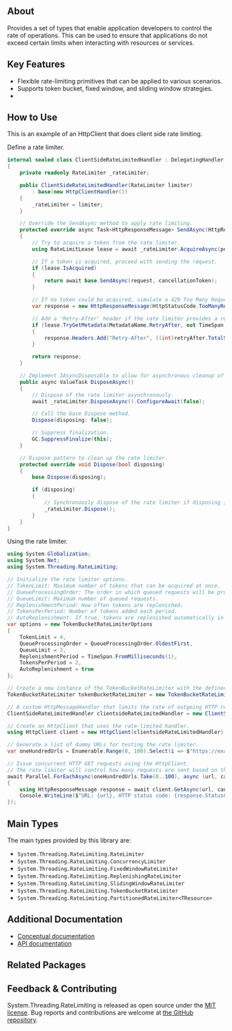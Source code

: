 ## About

<!-- A description of the package and where one can find more documentation -->

Provides a set of types that enable application developers to control the rate of operations.
This can be used to ensure that applications do not exceed certain limits when interacting with resources or services.

## Key Features

<!-- The key features of this package -->

* Flexible rate-limiting primitives that can be applied to various scenarios.
* Supports token bucket, fixed window, and sliding window strategies.
*

## How to Use

<!-- A compelling example on how to use this package with code, as well as any specific guidelines for when to use the package -->

This is an example of an HttpClient that does client side rate limiting.

Define a rate limiter.

```csharp
internal sealed class ClientSideRateLimitedHandler : DelegatingHandler, IAsyncDisposable
{
    private readonly RateLimiter _rateLimiter;

    public ClientSideRateLimitedHandler(RateLimiter limiter)
        : base(new HttpClientHandler())
    {
        _rateLimiter = limiter;
    }

    // Override the SendAsync method to apply rate limiting.
    protected override async Task<HttpResponseMessage> SendAsync(HttpRequestMessage request, CancellationToken cancellationToken)
    {
        // Try to acquire a token from the rate limiter.
        using RateLimitLease lease = await _rateLimiter.AcquireAsync(permitCount: 1, cancellationToken);

        // If a token is acquired, proceed with sending the request.
        if (lease.IsAcquired)
        {
            return await base.SendAsync(request, cancellationToken);
        }

        // If no token could be acquired, simulate a 429 Too Many Requests response.
        var response = new HttpResponseMessage(HttpStatusCode.TooManyRequests);

        // Add a 'Retry-After' header if the rate limiter provides a retry delay.
        if (lease.TryGetMetadata(MetadataName.RetryAfter, out TimeSpan retryAfter))
        {
            response.Headers.Add("Retry-After", ((int)retryAfter.TotalSeconds).ToString(NumberFormatInfo.InvariantInfo));
        }

        return response;
    }

    // Implement IAsyncDisposable to allow for asynchronous cleanup of resources.
    public async ValueTask DisposeAsync()
    {
        // Dispose of the rate limiter asynchronously.
        await _rateLimiter.DisposeAsync().ConfigureAwait(false);

        // Call the base Dispose method.
        Dispose(disposing: false);

        // Suppress finalization.
        GC.SuppressFinalize(this);
    }

    // Dispose pattern to clean up the rate limiter.
    protected override void Dispose(bool disposing)
    {
        base.Dispose(disposing);

        if (disposing)
        {
            // Synchronously dispose of the rate limiter if disposing is true.
            _rateLimiter.Dispose();
        }
    }
}
```

Using the rate limiter.

```csharp
using System.Globalization;
using System.Net;
using System.Threading.RateLimiting;

// Initialize the rate limiter options.
// TokenLimit: Maximum number of tokens that can be acquired at once.
// QueueProcessingOrder: The order in which queued requests will be processed.
// QueueLimit: Maximum number of queued requests.
// ReplenishmentPeriod: How often tokens are replenished.
// TokensPerPeriod: Number of tokens added each period.
// AutoReplenishment: If true, tokens are replenished automatically in the background.
var options = new TokenBucketRateLimiterOptions
{
    TokenLimit = 4,
    QueueProcessingOrder = QueueProcessingOrder.OldestFirst,
    QueueLimit = 2,
    ReplenishmentPeriod = TimeSpan.FromMilliseconds(1),
    TokensPerPeriod = 2,
    AutoReplenishment = true
};

// Create a new instance of the TokenBucketRateLimiter with the defined options.
TokenBucketRateLimiter tokenBucketRateLimiter = new TokenBucketRateLimiter(options);

// A custom HttpMessageHandler that limits the rate of outgoing HTTP requests.
ClientSideRateLimitedHandler clientsideRateLimitedHandler = new ClientSideRateLimitedHandler(tokenBucketRateLimiter);

// Create an HttpClient that uses the rate-limited handler.
using HttpClient client = new HttpClient(clientsideRateLimitedHandler);

// Generate a list of dummy URLs for testing the rate limiter.
var oneHundredUrls = Enumerable.Range(0, 100).Select(i => $"https://example.com?iteration={i:00}");

// Issue concurrent HTTP GET requests using the HttpClient.
// The rate limiter will control how many requests are sent based on the defined limits.
await Parallel.ForEachAsync(oneHundredUrls.Take(0..100), async (url, cancellationToken) =>
{
    using HttpResponseMessage response = await client.GetAsync(url, cancellationToken);
    Console.WriteLine($"URL: {url}, HTTP status code: {response.StatusCode} ({(int)response.StatusCode})");
});
```

## Main Types

<!-- The main types provided in this library -->

The main types provided by this library are:

* `System.Threading.RateLimiting.RateLimiter`
* `System.Threading.RateLimiting.ConcurrencyLimiter`
* `System.Threading.RateLimiting.FixedWindowRateLimiter`
* `System.Threading.RateLimiting.ReplenishingRateLimiter`
* `System.Threading.RateLimiting.SlidingWindowRateLimiter`
* `System.Threading.RateLimiting.TokenBucketRateLimiter`
* `System.Threading.RateLimiting.PartitionedRateLimiter<TResource>`

## Additional Documentation

<!-- Links to further documentation. Remove conceptual documentation if not available for the library. -->

* [Conceptual documentation](https://learn.microsoft.com/dotnet/core/extensions/http-ratelimiter)
* [API documentation](https://learn.microsoft.com/dotnet/api/system.threading.ratelimiting)

## Related Packages

<!-- The related packages associated with this package -->

## Feedback & Contributing

<!-- How to provide feedback on this package and contribute to it -->

System.Threading.RateLimiting is released as open source under the [MIT license](https://licenses.nuget.org/MIT). Bug reports and contributions are welcome at [the GitHub repository](https://github.com/dotnet/runtime).
